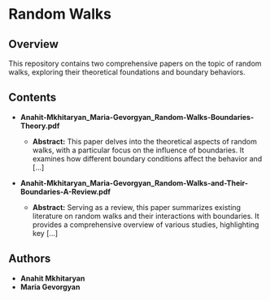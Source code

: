 # Random Walks

## Overview
This repository contains two comprehensive papers on the topic of random walks, exploring their theoretical foundations and boundary behaviors.

## Contents
- **Anahit-Mkhitaryan_Maria-Gevorgyan_Random-Walks-Boundaries-Theory.pdf**
  - **Abstract:** This paper delves into the theoretical aspects of random walks, with a particular focus on the influence of boundaries. It examines how different boundary conditions affect the behavior and [...]

- **Anahit-Mkhitaryan_Maria-Gevorgyan_Random-Walks-and-Their-Boundaries-A-Review.pdf**
  - **Abstract:** Serving as a review, this paper summarizes existing literature on random walks and their interactions with boundaries. It provides a comprehensive overview of various studies, highlighting key [...]

## Authors
- **Anahit Mkhitaryan**
- **Maria Gevorgyan**
